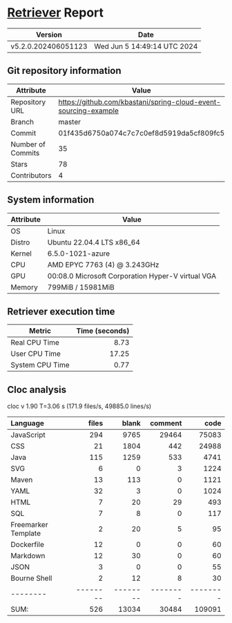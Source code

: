 # [Retriever](https://github.com/PalladioSimulator/Palladio-ReverseEngineering-Retriever) Report
| Version | Date |
| ------- | ---- |
| v5.2.0.202406051123 | Wed Jun  5 14:49:14 UTC 2024 |

## Git repository information
|      Attribute    | Value |
| ----------------- | ----- |
| Repository URL    | https://github.com/kbastani/spring-cloud-event-sourcing-example |
| Branch            | master |
| Commit            | 01f435d6750a074c7c7c0ef8d5919da5cf809fc5 |
| Number of Commits | 35 |
| Stars             | 78 |
| Contributors      | 4 |


## System information
| Attribute | Value |
| --------- | ----- |
| OS | Linux  |
| Distro | Ubuntu 22.04.4 LTS x86_64  |
| Kernel | 6.5.0-1021-azure  |
| CPU | AMD EPYC 7763 (4) @ 3.243GHz  |
| GPU | 00:08.0 Microsoft Corporation Hyper-V virtual VGA  |
| Memory | 799MiB / 15981MiB  |

## Retriever execution time
| Metric | Time (seconds) |
| --- | ---: |
| Real CPU Time | 8.73 |
| User CPU Time | 17.25 |
| System CPU Time | 0.77 |
<!--
Explainations:
- __Real CPU Time__: actual time the command has run (can be less than total time spent in user and system mode for multi-threaded processes)
- __User CPU Time__: time the command has spent running in user mode
- __System CPU Time__: time the command has spent running in system or kernel mode
-->

## Cloc analysis
cloc v 1.90  T=3.06 s (171.9 files/s, 49885.0 lines/s)

Language|files|blank|comment|code
:-------|-------:|-------:|-------:|-------:
JavaScript|294|9765|29464|75083
CSS|21|1804|442|24988
Java|115|1259|533|4741
SVG|6|0|3|1224
Maven|13|113|0|1121
YAML|32|3|0|1024
HTML|7|20|29|493
SQL|7|8|0|117
Freemarker Template|2|20|5|95
Dockerfile|12|0|0|60
Markdown|12|30|0|60
JSON|3|0|0|55
Bourne Shell|2|12|8|30
--------|--------|--------|--------|--------
SUM:|526|13034|30484|109091
